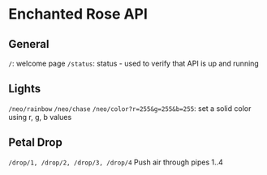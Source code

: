 # Enchanted Rose API

## General
```/```: welcome page
```/status```: status - used to verify that API is up and running

## Lights
```/neo/rainbow```
```/neo/chase```
```/neo/color?r=255&g=255&b=255```: set a solid color using r, g, b values

## Petal Drop
```/drop/1, /drop/2, /drop/3, /drop/4```
Push air through pipes 1..4 


